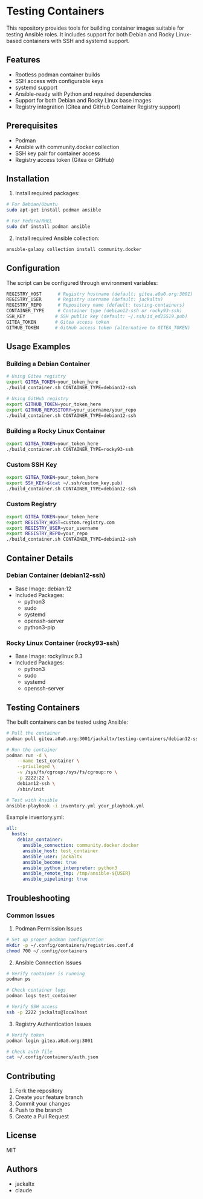 # Testing Containers

This repository provides tools for building container images suitable for testing Ansible roles. It includes support for both Debian and Rocky Linux-based containers with SSH and systemd support.

## Features

- Rootless podman container builds
- SSH access with configurable keys
- systemd support
- Ansible-ready with Python and required dependencies
- Support for both Debian and Rocky Linux base images
- Registry integration (Gitea and GitHub Container Registry support)

## Prerequisites

- Podman
- Ansible with community.docker collection
- SSH key pair for container access
- Registry access token (Gitea or GitHub)

## Installation

1. Install required packages:
```bash
# For Debian/Ubuntu
sudo apt-get install podman ansible

# For Fedora/RHEL
sudo dnf install podman ansible
```

2. Install required Ansible collection:
```bash
ansible-galaxy collection install community.docker
```

## Configuration

The script can be configured through environment variables:

```bash
REGISTRY_HOST      # Registry hostname (default: gitea.a0a0.org:3001)
REGISTRY_USER      # Registry username (default: jackaltx)
REGISTRY_REPO      # Repository name (default: testing-containers)
CONTAINER_TYPE     # Container type (debian12-ssh or rocky93-ssh)
SSH_KEY           # SSH public key (default: ~/.ssh/id_ed25519.pub)
GITEA_TOKEN       # Gitea access token
GITHUB_TOKEN      # GitHub access token (alternative to GITEA_TOKEN)
```

## Usage Examples

### Building a Debian Container

```bash
# Using Gitea registry
export GITEA_TOKEN=your_token_here
./build_container.sh CONTAINER_TYPE=debian12-ssh

# Using GitHub registry
export GITHUB_TOKEN=your_token_here
export GITHUB_REPOSITORY=your_username/your_repo
./build_container.sh CONTAINER_TYPE=debian12-ssh
```

### Building a Rocky Linux Container

```bash
export GITEA_TOKEN=your_token_here
./build_container.sh CONTAINER_TYPE=rocky93-ssh
```

### Custom SSH Key

```bash
export GITEA_TOKEN=your_token_here
export SSH_KEY=$(cat ~/.ssh/custom_key.pub)
./build_container.sh CONTAINER_TYPE=debian12-ssh
```

### Custom Registry

```bash
export GITEA_TOKEN=your_token_here
export REGISTRY_HOST=custom.registry.com
export REGISTRY_USER=your_username
export REGISTRY_REPO=your_repo
./build_container.sh CONTAINER_TYPE=debian12-ssh
```

## Container Details

### Debian Container (debian12-ssh)
- Base Image: debian:12
- Included Packages:
  - python3
  - sudo
  - systemd
  - openssh-server
  - python3-pip

### Rocky Linux Container (rocky93-ssh)
- Base Image: rockylinux:9.3
- Included Packages:
  - python3
  - sudo
  - systemd
  - openssh-server

## Testing Containers

The built containers can be tested using Ansible:

```bash
# Pull the container
podman pull gitea.a0a0.org:3001/jackaltx/testing-containers/debian12-ssh:latest

# Run the container
podman run -d \
    --name test_container \
    --privileged \
    -v /sys/fs/cgroup:/sys/fs/cgroup:ro \
    -p 2222:22 \
    debian12-ssh \
    /sbin/init

# Test with Ansible
ansible-playbook -i inventory.yml your_playbook.yml
```

Example inventory.yml:
```yaml
all:
  hosts:
    debian_container:
      ansible_connection: community.docker.docker
      ansible_host: test_container
      ansible_user: jackaltx
      ansible_become: true
      ansible_python_interpreter: python3
      ansible_remote_tmp: /tmp/ansible-${USER}
      ansible_pipelining: true
```

## Troubleshooting

### Common Issues

1. Podman Permission Issues
```bash
# Set up proper podman configuration
mkdir -p ~/.config/containers/registries.conf.d
chmod 700 ~/.config/containers
```

2. Ansible Connection Issues
```bash
# Verify container is running
podman ps

# Check container logs
podman logs test_container

# Verify SSH access
ssh -p 2222 jackaltx@localhost
```

3. Registry Authentication Issues
```bash
# Verify token
podman login gitea.a0a0.org:3001

# Check auth file
cat ~/.config/containers/auth.json
```

## Contributing

1. Fork the repository
2. Create your feature branch
3. Commit your changes
4. Push to the branch
5. Create a Pull Request

## License

MIT

## Authors

- jackaltx
- claude